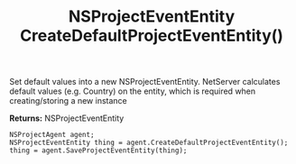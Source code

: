 ﻿---
uid: crmscript_ref_NSProjectAgent_CreateDefaultProjectEventEntity
title: NSProjectEventEntity CreateDefaultProjectEventEntity()
intellisense: NSProjectAgent.CreateDefaultProjectEventEntity
keywords: NSProjectAgent, CreateDefaultProjectEventEntity
so.topic: reference
---
	  
Set default values into a new NSProjectEventEntity.
NetServer calculates default values (e.g. Country) on the entity, which is required when creating/storing a new instance
	  
**Returns:** NSProjectEventEntity

```crmscript
NSProjectAgent agent;
NSProjectEventEntity thing = agent.CreateDefaultProjectEventEntity();
thing = agent.SaveProjectEventEntity(thing);
```

